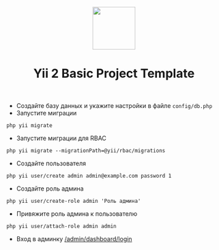 <p align="center">
    <a href="https://github.com/yiisoft" target="_blank">
        <img src="https://avatars0.githubusercontent.com/u/993323" height="100px">
    </a>
    <h1 align="center">Yii 2 Basic Project Template</h1>
    <br>
</p>

* Создайте базу данных и укажите настройки в файле `config/db.php`
* Запустите миграции
~~~
php yii migrate
~~~
* Запустите миграции для RBAC
~~~
php yii migrate --migrationPath=@yii/rbac/migrations
~~~

* Создайте пользователя 
~~~
php yii user/create admin admin@example.com password 1
~~~

* Создайте роль админа 
~~~
php yii user/create-role admin 'Роль админа'
~~~

* Привяжите роль админа к пользователю
~~~
php yii user/attach-role admin admin
~~~

* Вход в админку [/admin/dashboard/login](/admin/dashboard/login)